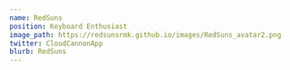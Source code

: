 ```yaml
---
name: RedSuns
position: Keyboard Enthusiast
image_path: https://redsunsrmk.github.io/images/RedSuns_avatar2.png
twitter: CloudCannonApp
blurb: RedSuns
---
```


